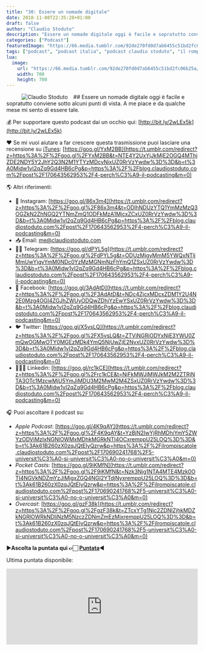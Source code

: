 ```yaml
---
title: "30: Essere un nomade digitale"
date: 2018-11-08T22:35:28+01:00
draft: false
author: "Claudio Stoduto"
description: "Essere un nomade digitale oggi è facile e sopratutto conviene sotto alcuni punti di vista. A me piace e da qualche mese mi sento di essere tale."
categories: ["Podcast"]
featuredImage: "https://66.media.tumblr.com/92de270fd0d7ab6455c51bd2fc06b25a/tumblr_inline_plaf0sK6H21r0x5ue_540.png"
tags: ["podcast", "podcast italia", "podcast claudio stoduto", "il rompiscatole claudio stoduto", "il rompiscatole podcast", "podcast ita"]
lua:
  image:
    url: "https://66.media.tumblr.com/92de270fd0d7ab6455c51bd2fc06b25a/tumblr_inline_plaf0sK6H21r0x5ue_540.png"
    width: 700
    height: 700
---
```


<figure data-orig-height="120" data-orig-width="192" data-orig-src="https://i.imgur.com/Q2e8wHk.jpg"><img align="left"  style="margin-right:15px" src="https://66.media.tumblr.com/92de270fd0d7ab6455c51bd2fc06b25a/tumblr_inline_plaf0sK6H21r0x5ue_540.png" alt="Claudio Stoduto" class="imageborder" data-orig-height="192" data-orig-width="120" data-orig-src="https://i.imgur.com/Q2e8wHk.jpg"></figure>
## Essere un nomade digitale oggi è facile e sopratutto conviene sotto alcuni punti di vista. A me piace e da qualche mese mi sento di essere tale.

💰 Per supportare questo podcast dai un occhio qui: [http://bit.ly/2wLEx5k](http://bit.ly/2wLEx5k)

❤️ Se mi vuoi aiutare a far crescere questa trasmissione puoi lasciare una recensione su [iTunes](https://goo.gl/YxM2BB): [https://goo.gl/YxM2BB](https://t.umblr.com/redirect?z=https%3A%2F%2Fgoo.gl%2FYxM2BB&t=NTE4Y2UxYjJkMjE2OGQ4MThjZDE2NDY5Y2JhY2Q3N2M1YTYzMDcyNixUZ0RrVzYwdw%3D%3D&b=t%3A0Midw1vI2qZq9Gd4HB6cPg&p=https%3A%2F%2Fblog.claudiostoduto.com%2Fpost%2F170643562953%2F4-perch%C3%A9-il-podcasting&m=0)

🌎 Altri riferimenti:

*   📸 Instagram: [https://goo.gl/86x3m4](https://t.umblr.com/redirect?z=https%3A%2F%2Fgoo.gl%2F86x3m4&t=ODlhNDUzYTQ1YmMzMzQ3OGZkN2ZhNGQ2YTNmZmQ1ODFkMzA1MjcxZCxUZ0RrVzYwdw%3D%3D&b=t%3A0Midw1vI2qZq9Gd4HB6cPg&p=https%3A%2F%2Fblog.claudiostoduto.com%2Fpost%2F170643562953%2F4-perch%C3%A9-il-podcasting&m=0)
*   📥 Email: [me@claudiostoduto.com](https://t.umblr.com/redirect?z=mailto%3Ame%40claudiostoduto.com&t=OGFmMjQ3YWY3YjAxZWM0YTcwN2QwMGQ5ZTljZjUwYWU1MTNjNzQ3OCxUZ0RrVzYwdw%3D%3D&b=t%3A0Midw1vI2qZq9Gd4HB6cPg&p=https%3A%2F%2Fblog.claudiostoduto.com%2Fpost%2F170643562953%2F4-perch%C3%A9-il-podcasting&m=0)
*   🖖🏻 Telegram: [https://goo.gl/dPYL5g](https://t.umblr.com/redirect?z=https%3A%2F%2Fgoo.gl%2FdPYL5g&t=ODUzMjgyMmM5YWQxNTljMmUwYjgyYmM0NDc0YzMzMGNmNzFhYmQ1ZSxUZ0RrVzYwdw%3D%3D&b=t%3A0Midw1vI2qZq9Gd4HB6cPg&p=https%3A%2F%2Fblog.claudiostoduto.com%2Fpost%2F170643562953%2F4-perch%C3%A9-il-podcasting&m=0)
*   👥 Facebook: [https://goo.gl/3AdAtD](https://t.umblr.com/redirect?z=https%3A%2F%2Fgoo.gl%2F3AdAtD&t=NDc4ZjcxMDcxZDM1Y2U4N2E0Mzg4OGI4ZGJhZWUyODQwZDhiYzEwYSxUZ0RrVzYwdw%3D%3D&b=t%3A0Midw1vI2qZq9Gd4HB6cPg&p=https%3A%2F%2Fblog.claudiostoduto.com%2Fpost%2F170643562953%2F4-perch%C3%A9-il-podcasting&m=0)
*   🐦 Twitter: [https://goo.gl/X5vsLQ](https://t.umblr.com/redirect?z=https%3A%2F%2Fgoo.gl%2FX5vsLQ&t=ZTViNGRiODYxNjE3YWU0ZmQwOGMwOTY0MGEzMDk4YmQ5NjUwZjE2NyxUZ0RrVzYwdw%3D%3D&b=t%3A0Midw1vI2qZq9Gd4HB6cPg&p=https%3A%2F%2Fblog.claudiostoduto.com%2Fpost%2F170643562953%2F4-perch%C3%A9-il-podcasting&m=0)
*   👨🏻‍💻 Linkedin: [https://goo.gl/rc1kCE](https://t.umblr.com/redirect?z=https%3A%2F%2Fgoo.gl%2Frc1kCE&t=NjFkMWJjMWJkM2M2ZTRjNTA3OTc1MzcwMjU5YmJiMDU3M2MwM2M4ZSxUZ0RrVzYwdw%3D%3D&b=t%3A0Midw1vI2qZq9Gd4HB6cPg&p=https%3A%2F%2Fblog.claudiostoduto.com%2Fpost%2F170643562953%2F4-perch%C3%A9-il-podcasting&m=0)

🎧 Puoi ascoltare il podcast su:

*   *Apple Podcast*: [https://goo.gl/4K9qAY](https://t.umblr.com/redirect?z=https%3A%2F%2Fgoo.gl%2F4K9qAY&t=YzBjN2IwYjRhMDhiYmY5ZWYzODViMzIxNGNlOWMxMDhkMGRkNTI4OCxremppU25LOQ%3D%3D&b=t%3Ak61B260zX0zqJQtEIyQzrw&p=https%3A%2F%2Filrompiscatole.claudiostoduto.com%2Fpost%2F170690241768%2F5-universit%C3%A0-si-universit%C3%A0-no-o-universit%C3%A0&m=0)
*   *Pocket Casts*: [https://goo.gl/9iKMfN](https://t.umblr.com/redirect?z=https%3A%2F%2Fgoo.gl%2F9iKMfN&t=Nzk3Njg1NTA4MTE4Mzk0OTI4NGVkNDZmYzJiMjgxZGQ4NGI2YTdjNyxremppU25LOQ%3D%3D&b=t%3Ak61B260zX0zqJQtEIyQzrw&p=https%3A%2F%2Filrompiscatole.claudiostoduto.com%2Fpost%2F170690241768%2F5-universit%C3%A0-si-universit%C3%A0-no-o-universit%C3%A0&m=0)
*   *Overcast*: [https://goo.gl/gzF38k](https://t.umblr.com/redirect?z=https%3A%2F%2Fgoo.gl%2FgzF38k&t=ZTcxYTg1Njc2ZDNlZjhkMDZkNGRlOWRkNDliNzM5NzczZDNmZmEzMixremppU25LOQ%3D%3D&b=t%3Ak61B260zX0zqJQtEIyQzrw&p=https%3A%2F%2Filrompiscatole.claudiostoduto.com%2Fpost%2F170690241768%2F5-universit%C3%A0-si-universit%C3%A0-no-o-universit%C3%A0&m=0)

▶︎**Ascolta la puntata qui 👉🏻 [Puntata](https://www.youtube.com/watch?v=60jCFN-gySw&feature=youtu.be)**◀︎

Ultima puntata disponibile:

<iframe src="https://widget.spreaker.com/player?show_id=3034947&theme=light&playlist=false&playlist-continuous=false&autoplay=false&live-autoplay=false&chapters-image=true&episode_image_position=right&hide-logo=false&hide-likes=false&hide-comments=false&hide-sharing=false" width="100%" height="200px" frameborder="0"></iframe>